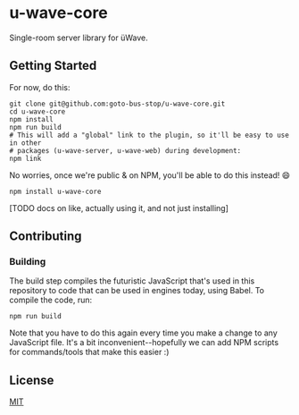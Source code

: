 # u-wave-core

Single-room server library for üWave.

## Getting Started

For now, do this:

```
git clone git@github.com:goto-bus-stop/u-wave-core.git
cd u-wave-core
npm install
npm run build
# This will add a "global" link to the plugin, so it'll be easy to use in other
# packages (u-wave-server, u-wave-web) during development:
npm link
```

No worries, once we're public & on NPM, you'll be able to do this instead!
:smile:

```
npm install u-wave-core
```

[TODO docs on like, actually using it, and not just installing]

## Contributing

### Building

The build step compiles the futuristic JavaScript that's used in this repository
to code that can be used in engines today, using Babel. To compile the code,
run:

```
npm run build
```

Note that you have to do this again every time you make a change to any
JavaScript file. It's a bit inconvenient--hopefully we can add NPM scripts for
commands/tools that make this easier :)

## License

[MIT](./LICENSE)
